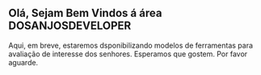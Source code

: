## Olá, Sejam Bem Vindos á área DOSANJOSDEVELOPER

Aqui, em breve, estaremos dsponibilizando modelos de ferramentas para avaliação de interesse dos senhores.
Esperamos que gostem.
Por favor aguarde.


